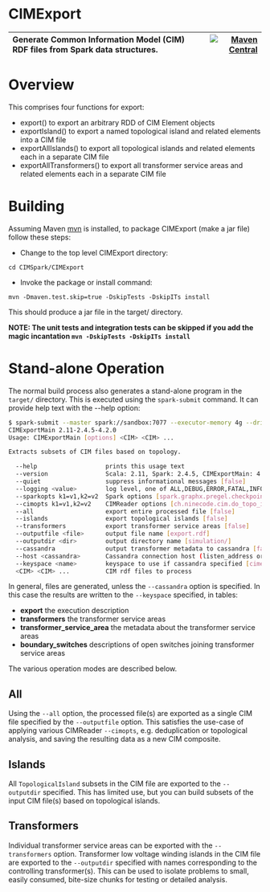 CIMExport
======

Generate Common Information Model (CIM) RDF files from Spark data structures.| [![Maven Central](https://img.shields.io/maven-central/v/ch.ninecode.cim/CIMExport.svg?label=Maven%20Central)](https://search.maven.org/search?q=g:%22ch.ninecode.cim%22%20AND%20a:%22CIMExport%22)
:---         |          ---:

# Overview

This comprises four functions for export:

- export() to export an arbitrary RDD of CIM Element objects
- exportIsland() to export a named topological island and related elements into a CIM file
- exportAllIslands() to export all topological islands and related elements each in a separate CIM file
- exportAllTransformers() to export all transformer service areas and related elements each in a separate CIM file

# Building

Assuming Maven [mvn](https://maven.apache.org/) is installed, to package CIMExport (make a jar file) follow these steps:

* Change to the top level CIMExport directory:
```
cd CIMSpark/CIMExport
```
* Invoke the package or install command:
```
mvn -Dmaven.test.skip=true -DskipTests -DskipITs install
```

This should produce a jar file in the target/ directory.

**NOTE: The unit tests and integration tests can be skipped if you add the magic incantation `mvn -DskipTests -DskipITs install`**

# Stand-alone Operation

The normal build process also generates a stand-alone program in the `target/` directory.
This is executed using the `spark-submit` command. It can provide help text with the --help option: 

``` bash
$ spark-submit --master spark://sandbox:7077 --executor-memory 4g --driver-memory 1g target/CIMExport-2.11-2.4.5-4.2.0-jar-with-dependencies.jar --help
CIMExportMain 2.11-2.4.5-4.2.0
Usage: CIMExportMain [options] <CIM> <CIM> ...

Extracts subsets of CIM files based on topology.

  --help                   prints this usage text
  --version                Scala: 2.11, Spark: 2.4.5, CIMExportMain: 4.1.3
  --quiet                  suppress informational messages [false]
  --logging <value>        log level, one of ALL,DEBUG,ERROR,FATAL,INFO,OFF,TRACE,WARN [OFF]
  --sparkopts k1=v1,k2=v2  Spark options [spark.graphx.pregel.checkpointInterval=8,spark.serializer=org.apache.spark.serializer.KryoSerializer,spark.ui.showConsoleProgress=false]
  --cimopts k1=v1,k2=v2    CIMReader options [ch.ninecode.cim.do_topo_islands=true]
  --all                    export entire processed file [false]
  --islands                export topological islands [false]
  --transformers           export transformer service areas [false]
  --outputfile <file>      output file name [export.rdf]
  --outputdir <dir>        output directory name [simulation/]
  --cassandra              output transformer metadata to cassandra [false]
  --host <cassandra>       Cassandra connection host (listen_address or seed in cassandra.yaml) [localhost]
  --keyspace <name>        keyspace to use if cassandra specified [cimexport]
  <CIM> <CIM> ...          CIM rdf files to process
```

In general, files are generated, unless the `--cassandra` option is specified.
In this case the results are written to the `--keyspace` specified, in tables:
- **export** the execution description
- **transformers** the transformer service areas
- **transformer_service_area** the metadata about the transformer service areas
- **boundary_switches** descriptions of open switches joining transformer service areas

The various operation modes are described below.

## All
Using the `--all` option, the processed file(s) are exported as a single CIM file specified by the `--outputfile` option.
This satisfies the use-case of applying various CIMReader `--cimopts`, e.g. deduplication or topological analysis,
and saving the resulting data as a new CIM composite.

## Islands
All `TopologicalIsland` subsets in the CIM file are exported to the `--outputdir` specified.
This has limited use, but you can build subsets of the input CIM file(s) based on topological islands.

## Transformers
Individual transformer service areas can be exported with the `--transformers` option.
Transformer low voltage winding islands in the CIM file are exported to the `--outputdir` specified
with names corresponding to the controlling transformer(s).
This can be used to isolate problems to small, easily consumed, bite-size chunks for testing or detailed analysis.


